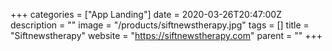 +++
categories = ["App Landing"]
date = 2020-03-26T20:47:00Z
description = ""
image = "/products/siftnewstherapy.jpg"
tags = []
title = "Siftnewstherapy"
website = "https://siftnewstherapy.com"
parent = ""
+++
